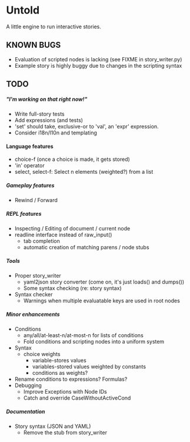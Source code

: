 Untold
======

A little engine to run interactive stories. 

KNOWN BUGS
----------

* Evaluation of scripted nodes is lacking (see FIXME in story_writer.py)
* Example story is highly buggy due to changes in the scripting syntax

TODO
----

##### "I'm working on that right now!"
* Write full-story tests
* Add expressions (and tests)
* 'set' should take, exclusive-or to 'val', an 'expr' expression.
* Consider i18n/l10n and templating

#### Language features
* choice-f (once a choice is made, it gets stored)
* 'in' operator
* select, select-f: Select n elements (weighted?) from a list

##### Gameplay features
* Rewind / Forward

##### REPL features
* Inspecting / Editing of document / current node
* readline interface instead of raw_input()
  * tab completion
  * automatic creation of matching parens / node stubs

##### Tools
* Proper story_writer
  * yaml2json story converter (come on, it's just loads() and dumps())
  * Some syntax checking (re: story syntax)
* Syntax checker
  * Warnings when multiple evaluatable keys are used in root nodes

##### Minor enhancements
* Conditions
  * any/all/at-least-n/at-most-n for lists of conditions
  * Fold conditions and scripting nodes into a uniform system
* Syntax
  * choice weights
    * variable-stores values
    * variables-stored values weighted by constants
    * conditions as weights?
* Rename conditions to expressions? Formulas?
* Debugging
  * Improve Exceptions with Node IDs
  * Catch and override CaseWithoutActiveCond

##### Documentation
* Story syntax (JSON and YAML)
  * Remove the stub from story_writer
